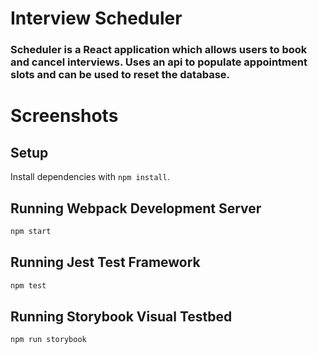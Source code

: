 # Interview Scheduler

### Scheduler is a React application which allows users to book and cancel interviews. Uses an api to populate appointment slots and can be used to reset the database.

# Screenshots

## Setup

Install dependencies with `npm install`.

## Running Webpack Development Server

```sh
npm start
```

## Running Jest Test Framework

```sh
npm test
```

## Running Storybook Visual Testbed

```sh
npm run storybook
```
